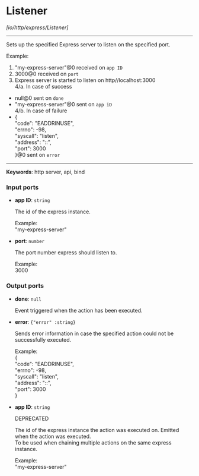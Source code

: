 # Listener

_[io/http/express/Listener]_

---

Sets up the specified Express server to listen on the specified port.  
  
Example:  
1. "my-express-server"@0 received on `app ID`  
2. 3000@0 received on `port`  
3. Express server is started to listen on http//localhost:3000  
4/a. In case of success  
-  null@0 sent on `done`  
- "my-express-server"@0 sent on `app iD`  
4/b. In case of failure  
-  {  
  "code": "EADDRINUSE",  
  "errno": -98,  
  "syscall": "listen",  
  "address": "::",  
  "port": 3000  
}@0 sent on `error`  
  

---

__Keywords__: http server, api, bind

### Input ports

* __app ID__: ` string `

    The id of the express instance.  
      
    Example:   
    "my-express-server"  


* __port__: ` number `

    The port number express should listen to.  
      
    Example:   
    3000  

### Output ports

* __done__: ` null `

    Event triggered when the action has been executed.  


* __error__: ` {"error" :string} `

    Sends error information in case the specified action could not be successfully executed.  
      
    Example:  
    {  
      "code": "EADDRINUSE",  
      "errno": -98,  
      "syscall": "listen",  
      "address": "::",  
      "port": 3000  
    }  


* __app ID__: ` string `

    DEPRECATED  
      
    The id of the express instance the action was executed on. Emitted when the action was executed.  
    To be used when chaining multiple actions on the same express instance.  
      
    Example:   
    "my-express-server"  

